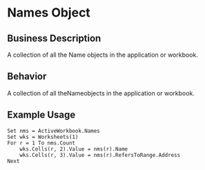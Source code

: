 # Names Object

## Business Description
A collection of all the Name objects in the application or workbook.

## Behavior
A collection of all theNameobjects in the application or workbook.

## Example Usage
```vba
Set nms = ActiveWorkbook.Names 
Set wks = Worksheets(1) 
For r = 1 To nms.Count 
    wks.Cells(r, 2).Value = nms(r).Name 
    wks.Cells(r, 3).Value = nms(r).RefersToRange.Address 
Next
```